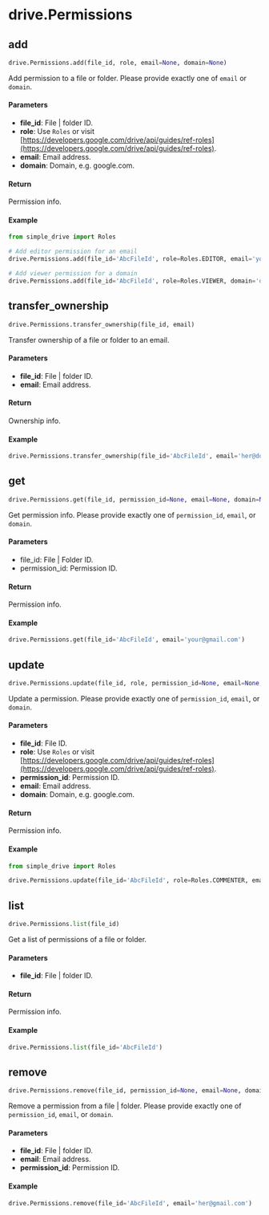 # drive.Permissions

## add
```python
drive.Permissions.add(file_id, role, email=None, domain=None)
```
Add permission to a file or folder. Please provide exactly one of `email` or `domain`.
#### Parameters
- **file_id**: File | folder ID.
- **role**: Use `Roles` or visit [https://developers.google.com/drive/api/guides/ref-roles](https://developers.google.com/drive/api/guides/ref-roles).
- **email**: Email address.
- **domain**: Domain, e.g. google.com.

#### Return
Permission info.

#### Example
```python
from simple_drive import Roles

# Add editor permission for an email
drive.Permissions.add(file_id='AbcFileId', role=Roles.EDITOR, email='your@gmail.com')

# Add viewer permission for a domain
drive.Permissions.add(file_id='AbcFileId', role=Roles.VIEWER, domain='domain.com')
```

## transfer_ownership
```python
drive.Permissions.transfer_ownership(file_id, email)
```
Transfer ownership of a file or folder to an email.
#### Parameters
- **file_id**: File | folder ID.
- **email**: Email address.

#### Return
Ownership info.

#### Example
```python
drive.Permissions.transfer_ownership(file_id='AbcFileId', email='her@domain.com')
```

## get
```python
drive.Permissions.get(file_id, permission_id=None, email=None, domain=None)
```
Get permission info. Please provide exactly one of `permission_id`, `email`, or `domain`.
#### Parameters
- file_id: File | Folder ID.
- permission_id: Permission ID.

#### Return
Permission info.

#### Example
```python
drive.Permissions.get(file_id='AbcFileId', email='your@gmail.com')
```

## update
```python
drive.Permissions.update(file_id, role, permission_id=None, email=None, domain=None)
```
Update a permission. Please provide exactly one of `permission_id`, `email`, or `domain`.
#### Parameters
- **file_id**: File ID.
- **role**: Use `Roles` or visit [https://developers.google.com/drive/api/guides/ref-roles](https://developers.google.com/drive/api/guides/ref-roles).
- **permission_id**: Permission ID.
- **email**: Email address.
- **domain**: Domain, e.g. google.com.

#### Return
Permission info.

#### Example
```python
from simple_drive import Roles

drive.Permissions.update(file_id='AbcFileId', role=Roles.COMMENTER, email='her@gmail.com')
```

## list
```python
drive.Permissions.list(file_id)
```
Get a list of permissions of a file or folder.
#### Parameters
- **file_id**: File | folder ID.

#### Return
Permission info.

#### Example
```python
drive.Permissions.list(file_id='AbcFileId')
```

## remove
```python
drive.Permissions.remove(file_id, permission_id=None, email=None, domain=None)
```
Remove a permission from a file | folder. Please provide exactly one of `permission_id`, `email`, or `domain`.
#### Parameters
- **file_id**: File | folder ID.
- **email**: Email address.
- **permission_id**: Permission ID.

#### Example
```python
drive.Permissions.remove(file_id='AbcFileId', email='her@gmail.com')
```